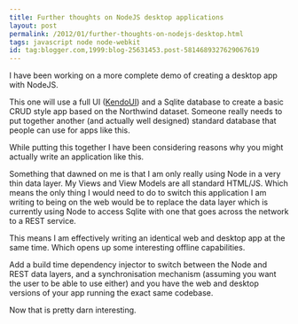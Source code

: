 ```yaml
---
title: Further thoughts on NodeJS desktop applications
layout: post
permalink: /2012/01/further-thoughts-on-nodejs-desktop.html
tags: javascript node node-webkit
id: tag:blogger.com,1999:blog-25631453.post-5814689327629067619
---
```



I have been working on a more complete demo of creating a desktop app with NodeJS.  
 
This one will use a full UI ([KendoUI](http://www.kendoui.com/)) and a Sqlite database to create a basic CRUD style app based on the Northwind dataset. Someone really needs to put together another (and actually well designed) standard database that people can use for apps like this.  
 
While putting this together I have been considering reasons why you might actually write an application like this.  
 
Something that dawned on me is that I am only really using Node in a very thin data layer. My Views and View Models are all standard HTML/JS. Which means the only thing I would need to do to switch this application I am writing to being on the web would be to replace the data layer which is currently using Node to access Sqlite with one that goes across the network to a REST service.  
 
This means I am effectively writing an identical web and desktop app at the same time. Which opens up some interesting offline capabilities.  
 
Add a build time dependency injector to switch between the Node and REST data layers, and a synchronisation mechanism (assuming you want the user to be able to use either) and you have the web and desktop versions of your app running the exact same codebase.  
 
Now that is pretty darn interesting.  
  